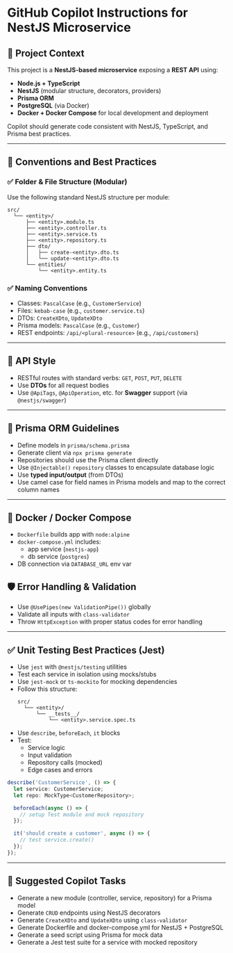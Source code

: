 # GitHub Copilot Instructions for NestJS Microservice

## 🧠 Project Context
This project is a **NestJS-based microservice** exposing a **REST API** using:

- **Node.js + TypeScript**
- **NestJS** (modular structure, decorators, providers)
- **Prisma ORM**
- **PostgreSQL** (via Docker)
- **Docker + Docker Compose** for local development and deployment

Copilot should generate code consistent with NestJS, TypeScript, and Prisma best practices.

---

## 🔧 Conventions and Best Practices

### ✅ Folder & File Structure (Modular)
Use the following standard NestJS structure per module:

```
src/
  └── <entity>/
      ├── <entity>.module.ts
      ├── <entity>.controller.ts
      ├── <entity>.service.ts
      ├── <entity>.repository.ts
      ├── dto/
      │   ├── create-<entity>.dto.ts
      │   └── update-<entity>.dto.ts
      └── entities/
          └── <entity>.entity.ts
```

### ✅ Naming Conventions

- Classes: `PascalCase` (e.g., `CustomerService`)
- Files: `kebab-case` (e.g., `customer.service.ts`)
- DTOs: `CreateXDto`, `UpdateXDto`
- Prisma models: `PascalCase` (e.g., `Customer`)
- REST endpoints: `/api/<plural-resource>` (e.g., `/api/customers`)

---

## 🔌 API Style
- RESTful routes with standard verbs: `GET`, `POST`, `PUT`, `DELETE`
- Use **DTOs** for all request bodies
- Use `@ApiTags`, `@ApiOperation`, etc. for **Swagger** support (via `@nestjs/swagger`)

---

## 🧱 Prisma ORM Guidelines

- Define models in `prisma/schema.prisma`
- Generate client via `npx prisma generate`
- Repositories should use the Prisma client directly
- Use `@Injectable()` `repository` classes to encapsulate database logic
- Use **typed input/output** (from DTOs)
- Use camel case for field names in Prisma models and map to the correct column names

---

## 🐳 Docker / Docker Compose

- `Dockerfile` builds app with `node:alpine`
- `docker-compose.yml` includes:
  - app service (`nestjs-app`)
  - db service (`postgres`)
- DB connection via `DATABASE_URL` env var

## 🛡 Error Handling & Validation

- Use `@UsePipes(new ValidationPipe())` globally
- Validate all inputs with `class-validator`
- Throw `HttpException` with proper status codes for error handling

---

## ✅ Unit Testing Best Practices (Jest)

- Use `jest` with `@nestjs/testing` utilities
- Test each service in isolation using mocks/stubs
- Use `jest-mock` or `ts-mockito` for mocking dependencies
- Follow this structure:
  ```
  src/
    └── <entity>/
        └── __tests__/
            └── <entity>.service.spec.ts
  ```
- Use `describe`, `beforeEach`, `it` blocks
- Test:
  - Service logic
  - Input validation
  - Repository calls (mocked)
  - Edge cases and errors

```ts
describe('CustomerService', () => {
  let service: CustomerService;
  let repo: MockType<CustomerRepository>;

  beforeEach(async () => {
    // setup Test module and mock repository
  });

  it('should create a customer', async () => {
    // test service.create()
  });
});
```

---

## 🔁 Suggested Copilot Tasks

- Generate a new module (controller, service, repository) for a Prisma model
- Generate `CRUD` endpoints using NestJS decorators
- Generate `CreateXDto` and `UpdateXDto` using `class-validator`
- Generate Dockerfile and docker-compose.yml for NestJS + PostgreSQL
- Generate a seed script using Prisma for mock data
- Generate a Jest test suite for a service with mocked repository
